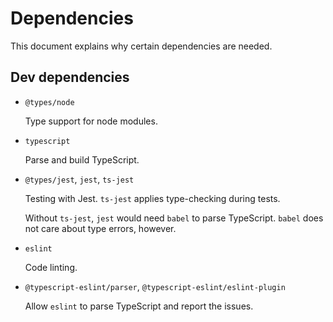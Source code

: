 # Dependencies

This document explains why certain dependencies are needed.

## Dev dependencies

- `@types/node`

    Type support for node modules.

- `typescript`

    Parse and build TypeScript.

- `@types/jest`, `jest`, `ts-jest`

    Testing with Jest. `ts-jest` applies type-checking during tests.

    Without `ts-jest`, `jest` would need `babel` to parse TypeScript. `babel` does not care about type errors, however.

- `eslint`

    Code linting.

- `@typescript-eslint/parser`, `@typescript-eslint/eslint-plugin`

    Allow `eslint` to parse TypeScript and report the issues.
